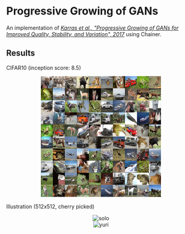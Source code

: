 # Progressive Growing of GANs
An implementation of [_Karras et al., "Progressive Growing of GANs for Improved Quality, Stability, and Variation", 2017_](https://arxiv.org/abs/1710.101966) using Chainer.

Results
-------
CIFAR10 (inception score: 8.5)
<p align="center">
  <img src="../images/progressive.png" height="320" width="320" alt="CIFAR10"/>
</p>

Illustration (512x512, cherry picked)
<p align="center">
  <img src="../images/pggan_s.png" height="768" width="768" alt="solo"/> 
  <br>
  <img src="../images/pggan_y.png" height="768" width="768" alt="yuri"/>
</p>
